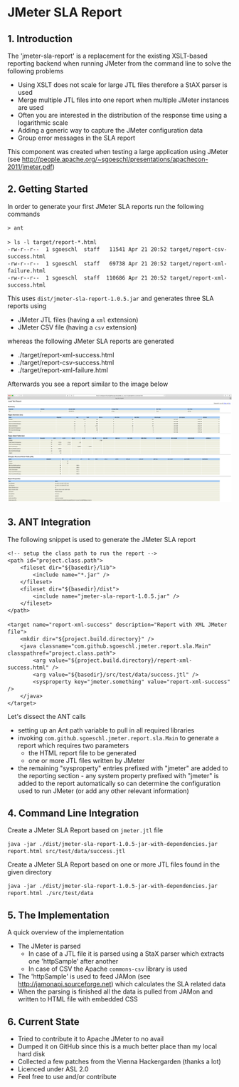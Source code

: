 # JMeter SLA Report

## 1. Introduction 

The 'jmeter-sla-report' is a replacement for the existing XSLT-based reporting backend when running JMeter from the command line to solve the following problems

* Using XSLT does not scale for large JTL files therefore a StAX parser is used
* Merge multiple JTL files into one report when multiple JMeter instances are used
* Often you are interested in the distribution of the response time using a logarithmic scale
* Adding a generic way to capture the JMeter configuration data
* Group error messages in the SLA report

This component was created when testing a large application using JMeter (see http://people.apache.org/~sgoeschl/presentations/apachecon-2011/jmeter.pdf)

## 2. Getting Started

In order to generate your first JMeter SLA reports run the following commands

```
> ant

> ls -l target/report-*.html
-rw-r--r--  1 sgoeschl  staff   11541 Apr 21 20:52 target/report-csv-success.html
-rw-r--r--  1 sgoeschl  staff   69738 Apr 21 20:52 target/report-xml-failure.html
-rw-r--r--  1 sgoeschl  staff  110686 Apr 21 20:52 target/report-xml-success.html
```

This uses `dist/jmeter-sla-report-1.0.5.jar` and generates three SLA reports using

* JMeter JTL files (having a `xml` extension)
* JMeter CSV file (having a `csv` extension)

whereas the following JMeter SLA reports are generated

* ./target/report-xml-success.html
* ./target/report-csv-success.html
* ./target/report-xml-failure.html

Afterwards you see a report similar to the image below

![JMeter HTML Report](./src/site/images/access-log-sla-report.png "HTML Report")

## 3. ANT Integration

The following snippet is used to generate the JMeter SLA report

```
<!-- setup the class path to run the report -->
<path id="project.class.path">
    <fileset dir="${basedir}/lib">
        <include name="*.jar" />
    </fileset>
    <fileset dir="${basedir}/dist">
        <include name="jmeter-sla-report-1.0.5.jar" />
    </fileset>
</path>

<target name="report-xml-success" description="Report with XML JMeter file">
    <mkdir dir="${project.build.directory}" />
    <java classname="com.github.sgoeschl.jmeter.report.sla.Main" classpathref="project.class.path">
        <arg value="${project.build.directory}/report-xml-success.html" />
        <arg value="${basedir}/src/test/data/success.jtl" />
        <sysproperty key="jmeter.something" value="report-xml-success" />
    </java>
</target>
```

Let's dissect the ANT calls

* setting up an Ant path variable to pull in all required libraries
* invoking `com.github.sgoeschl.jmeter.report.sla.Main` to generate a report which requires two parameters
   * the HTML report file to be generated
   * one or more JTL files written by JMeter
* the remaining "sysproperty" entries prefixed with "jmeter" are added to the reporting section - any system property prefixed with "jmeter" is added to the report automatically so can determine the configuration used to run JMeter (or add any other relevant information)

## 4. Command Line Integration

Create a JMeter SLA Report based on `jmeter.jtl` file 

```
java -jar ./dist/jmeter-sla-report-1.0.5-jar-with-dependencies.jar report.html src/test/data/success.jtl
```

Create a JMeter SLA Report based on one or more JTL files found in the given directory

```
java -jar ./dist/jmeter-sla-report-1.0.5-jar-with-dependencies.jar report.html ./src/test/data

```

## 5. The Implementation

A quick overview of the implementation

* The JMeter is parsed
    * In case of a JTL file it is parsed using a StaX parser which extracts one 'httpSample' after another
    * In case of CSV the Apache `commons-csv` library is used  
* The 'httpSample' is used to feed JAMon (see http://jamonapi.sourceforge.net) which calculates the SLA related data
* When the parsing is finished all the data is pulled from JAMon and written to HTML file with embedded CSS

## 6. Current State

* Tried to contribute it to Apache JMeter to no avail
* Dumped it on GitHub since this is a much better place than my local hard disk
* Collected a few patches from the Vienna Hackergarden (thanks a lot)
* Licenced under ASL 2.0
* Feel free to use and/or contribute
